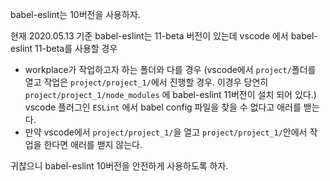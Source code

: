 babel-eslint는 10버전을 사용하자.

현재 2020.05.13 기준 babel-eslint는 11-beta 버전이 있는데 
vscode 에서 babel-eslint 11-beta를 사용할 경우 
- workplace가 작업하고자 하는 폴더와 다를 경우 (vscode에서 `project/`폴더를 열고 작업은 `project/project_1/`에서 진행할 경우. 이경우 당연히 `project/project_1/node_modules` 에 babel-eslint 11버전이 설치 되어 있다.) vscode 플러그인 `ESLint` 에서 babel config 파일을 찾을 수 없다고 애러를 밷는다. 
- 만약 vscode에서 `project/project_1/`을 열고 `project/project_1/`안에서 작업을 한다면 애러를 밷지 않는다. 

귀찮으니 babel-eslint 10버전을 안전하게 사용하도록 하자.